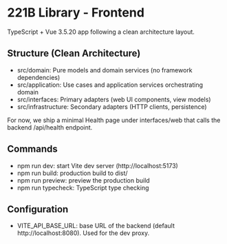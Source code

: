 # 221B Library - Frontend

TypeScript + Vue 3.5.20 app following a clean architecture layout.

## Structure (Clean Architecture)
- src/domain: Pure models and domain services (no framework dependencies)
- src/application: Use cases and application services orchestrating domain
- src/interfaces: Primary adapters (web UI components, view models)
- src/infrastructure: Secondary adapters (HTTP clients, persistence)

For now, we ship a minimal Health page under interfaces/web that calls the backend /api/health endpoint.

## Commands
- npm run dev: start Vite dev server (http://localhost:5173)
- npm run build: production build to dist/
- npm run preview: preview the production build
- npm run typecheck: TypeScript type checking

## Configuration
- VITE_API_BASE_URL: base URL of the backend (default http://localhost:8080). Used for the dev proxy.
